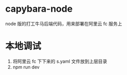 # capybara-node

node 版的打工牛马后端代码，用来部署在阿里云 fc 服务上

# 本地调试

1.  将阿里云 fc 下下来的 s.yaml 文件放到上层目录
2.  npm run dev
